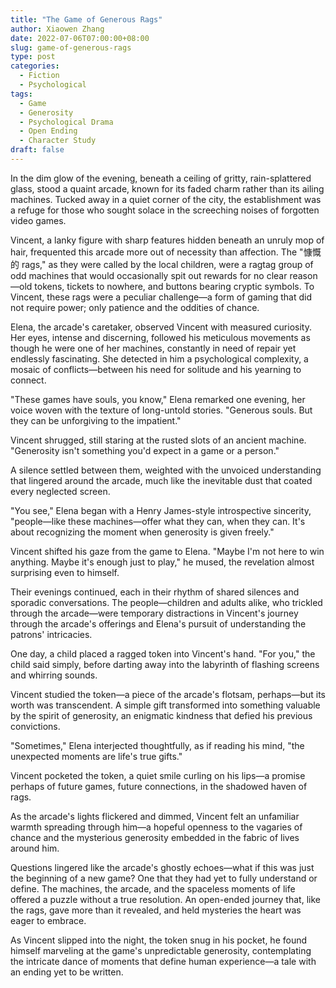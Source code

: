 ```yaml
---
title: "The Game of Generous Rags"
author: Xiaowen Zhang
date: 2022-07-06T07:00:00+08:00
slug: game-of-generous-rags
type: post
categories:
  - Fiction
  - Psychological
tags:
  - Game
  - Generosity
  - Psychological Drama
  - Open Ending
  - Character Study
draft: false
---
```


In the dim glow of the evening, beneath a ceiling of gritty, rain-splattered glass, stood a quaint arcade, known for its faded charm rather than its ailing machines. Tucked away in a quiet corner of the city, the establishment was a refuge for those who sought solace in the screeching noises of forgotten video games.

Vincent, a lanky figure with sharp features hidden beneath an unruly mop of hair, frequented this arcade more out of necessity than affection. The "慷慨的 rags," as they were called by the local children, were a ragtag group of odd machines that would occasionally spit out rewards for no clear reason—old tokens, tickets to nowhere, and buttons bearing cryptic symbols. To Vincent, these rags were a peculiar challenge—a form of gaming that did not require power; only patience and the oddities of chance.

Elena, the arcade's caretaker, observed Vincent with measured curiosity. Her eyes, intense and discerning, followed his meticulous movements as though he were one of her machines, constantly in need of repair yet endlessly fascinating. She detected in him a psychological complexity, a mosaic of conflicts—between his need for solitude and his yearning to connect.

"These games have souls, you know," Elena remarked one evening, her voice woven with the texture of long-untold stories. "Generous souls. But they can be unforgiving to the impatient."

Vincent shrugged, still staring at the rusted slots of an ancient machine. "Generosity isn't something you'd expect in a game or a person."

A silence settled between them, weighted with the unvoiced understanding that lingered around the arcade, much like the inevitable dust that coated every neglected screen.

"You see," Elena began with a Henry James-style introspective sincerity, "people—like these machines—offer what they can, when they can. It's about recognizing the moment when generosity is given freely."

Vincent shifted his gaze from the game to Elena. "Maybe I'm not here to win anything. Maybe it's enough just to play," he mused, the revelation almost surprising even to himself.

Their evenings continued, each in their rhythm of shared silences and sporadic conversations. The people—children and adults alike, who trickled through the arcade—were temporary distractions in Vincent's journey through the arcade's offerings and Elena's pursuit of understanding the patrons' intricacies.

One day, a child placed a ragged token into Vincent's hand. "For you," the child said simply, before darting away into the labyrinth of flashing screens and whirring sounds.

Vincent studied the token—a piece of the arcade's flotsam, perhaps—but its worth was transcendent. A simple gift transformed into something valuable by the spirit of generosity, an enigmatic kindness that defied his previous convictions.

"Sometimes," Elena interjected thoughtfully, as if reading his mind, "the unexpected moments are life's true gifts."

Vincent pocketed the token, a quiet smile curling on his lips—a promise perhaps of future games, future connections, in the shadowed haven of rags.

As the arcade's lights flickered and dimmed, Vincent felt an unfamiliar warmth spreading through him—a hopeful openness to the vagaries of chance and the mysterious generosity embedded in the fabric of lives around him.

Questions lingered like the arcade's ghostly echoes—what if this was just the beginning of a new game? One that they had yet to fully understand or define. The machines, the arcade, and the spaceless moments of life offered a puzzle without a true resolution. An open-ended journey that, like the rags, gave more than it revealed, and held mysteries the heart was eager to embrace.

As Vincent slipped into the night, the token snug in his pocket, he found himself marveling at the game's unpredictable generosity, contemplating the intricate dance of moments that define human experience—a tale with an ending yet to be written.
